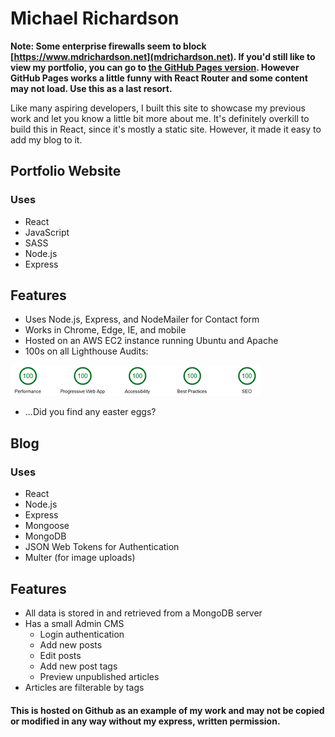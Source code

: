 # Michael Richardson

**Note: Some enterprise firewalls seem to block [https://www.mdrichardson.net](mdrichardson.net). If you'd still like to view my portfolio, you can go to [the GitHub Pages version](https://mdrichardson.github.io/portfolio). However GitHub Pages works a little funny with React Router and some content may not load. Use this as a last resort.**

Like many aspiring developers, I built this site to showcase my previous work and let you know a little bit more about me. It's definitely overkill to build this in React, since it's mostly a static site. However, it made it easy to add my blog to it.

## Portfolio Website

### Uses

* React
* JavaScript
* SASS
* Node.js
* Express

## Features

* Uses Node.js, Express, and NodeMailer for Contact form
* Works in Chrome, Edge, IE, and mobile
* Hosted on an AWS EC2 instance running Ubuntu and Apache
* 100s on all Lighthouse Audits:

![Lighthouse Scores](https://github.com/mdrichardson/portfolio/raw/master/src/images/lighthouse.png)

* ...Did you find any easter eggs?

## Blog

### Uses

* React
* Node.js
* Express
* Mongoose
* MongoDB
* JSON Web Tokens for Authentication
* Multer (for image uploads)

## Features

* All data is stored in and retrieved from a MongoDB server
* Has a small Admin CMS
  * Login authentication
  * Add new posts
  * Edit posts
  * Add new post tags
  * Preview unpublished articles
* Articles are filterable by tags

#### This is hosted on Github as an example of my work and may not be copied or modified in any way without my express, written permission.